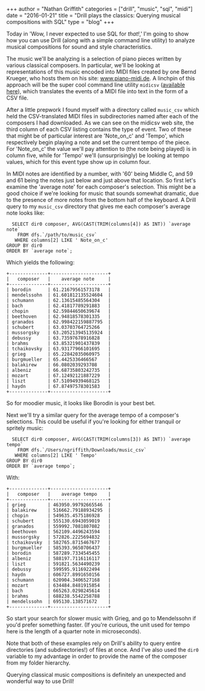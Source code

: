+++
author = "Nathan Griffith"
categories = ["drill", "music", "sql", "midi"]
date = "2016-01-21"
title = "Drill plays the classics: Querying musical compositions with SQL"
type = "blog"
+++

Today in 'Wow, I never expected to use SQL for *that!*,' I'm going to show how you can use Drill (along with a simple
command line utility) to analyze musical compositions for sound and style characteristics.

The music we'll be analyzing is a selection of piano pieces written by various classical composers. In particular, we'll
be looking at representations of this music encoded into MIDI files created by one Bernd Krueger, who hosts them on his
site: www.piano-midi.de. A linchpin of this approach will be the super cool command line utility `midicsv` ([available
here](http://www.fourmilab.ch/webtools/midicsv/)), which translates the events of a MIDI file into text in the form of a
CSV file.

After a little prepwork I found myself with a directory called `music_csv` which held the CSV-translated MIDI files in
subdirectories named after each of the composers I had downloaded. As we can see on the midicsv web site, the third
column of each CSV listing contains the type of event. Two of these that might be of particular interest are 'Note_on_c'
and 'Tempo', which respectively begin playing a note and set the current tempo of the piece. For 'Note_on_c' the value
we'll pay attention to (the note being played) is in column five, while for 'Tempo' we'll (unsurprisingly) be looking at
tempo values, which for this event type show up in column four.

In MIDI notes are identified by a number, with '60' being Middle C, and 59 and 61 being the notes just below and just
above that location. So first let's examine the 'average note' for each composer's selection. This might be a good
choice if we're looking for music that sounds somewhat dramatic, due to the presence of more notes from the bottom half
of the keyboard. A Drill query to my `music_csv` directory that gives me each composer's average note looks like:

```
  SELECT dir0 composer, AVG(CAST(TRIM(columns[4]) AS INT)) `average note`
    FROM dfs.`/path/to/music_csv`
   WHERE columns[2] LIKE ' Note_on_c'
GROUP BY dir0
ORDER BY `average note`;
```

Which yields the following:

```
+--------------+---------------------+
|   composer   |    average note     |
+--------------+---------------------+
| borodin      | 61.21679561573178   |
| mendelssohn  | 61.601812135524604  |
| schumann     | 62.13615485564304   |
| bach         | 62.41817789291883   |
| chopin       | 62.59844650639674   |
| beethoven    | 62.94818578301335   |
| granados     | 62.998422159887795  |
| schubert     | 63.03703764725266   |
| mussorgsky   | 63.205213945135924  |
| debussy      | 63.73597678916828   |
| brahms       | 63.85321901437839   |
| tchaikovsky  | 63.93177966101695   |
| grieg        | 65.22842035060975   |
| burgmueller  | 65.4425336466567    |
| balakirew    | 66.0802039293708    |
| albeniz      | 66.68735803242735   |
| mozart       | 67.12492121887229   |
| liszt        | 67.51094939468125   |
| haydn        | 67.87497578301583   |
+--------------+---------------------+
```

So for moodier music, it looks like Borodin is your best bet.

Next we'll try a similar query for the average tempo of a composer's selections. This could be useful if you're looking
for either tranquil or spritely music:

```
  SELECT dir0 composer, AVG(CAST(TRIM(columns[3]) AS INT)) `average tempo`
    FROM dfs.`/Users/ngriffith/Downloads/music_csv`
   WHERE columns[2] LIKE ' Tempo'
GROUP BY dir0
ORDER BY `average tempo`;
```

With:

```
+--------------+---------------------+
|   composer   |    average tempo    |
+--------------+---------------------+
| grieg        | 463950.99792665546  |
| balakirew    | 516662.79188934295  |
| chopin       | 549635.4575186928   |
| schubert     | 555130.6943059019   |
| granados     | 559992.7081807082   |
| beethoven    | 562109.4496243594   |
| mussorgsky   | 572826.2225694832   |
| tchaikovsky  | 582765.8715467677   |
| burgmueller  | 585393.9650706437   |
| borodin      | 587289.7334545455   |
| albeniz      | 588197.7116116117   |
| liszt        | 591821.5634490239   |
| debussy      | 599595.9116922494   |
| haydn        | 606727.8991650156   |
| schumann     | 620904.3406527168   |
| mozart       | 634484.8481915854   |
| bach         | 665263.0298245614   |
| brahms       | 688238.5542258788   |
| mendelssohn  | 695130.138571672    |
+--------------+---------------------+
```

So start your search for slower music with Grieg, and go to Mendelssohn if you'd prefer something faster. (If you're
curious, the unit used for tempo here is the length of a quarter note in microseconds).

Note that both of these examples rely on Drill's ability to query entire directories (and subdirectories!) of files at once.
And I've also used the `dir0` variable to my advantage in order to provide the name of the composer from my folder
hierarchy.

Querying classical music compositions is definitely an unexpected and wonderful way to use Drill!

